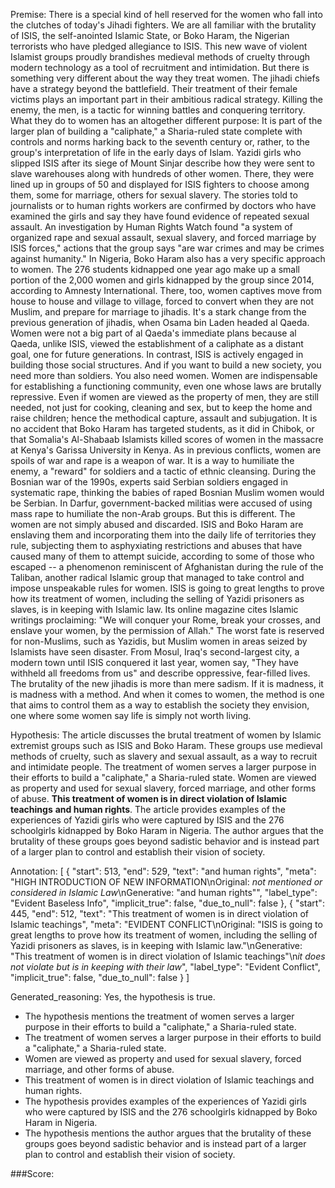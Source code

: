 
Premise:
There is a special kind of hell reserved for the women who fall into the clutches of today's Jihadi fighters. We are all familiar with the brutality of ISIS, the self-anointed Islamic State, or Boko Haram, the Nigerian terrorists who have pledged allegiance to ISIS. This new wave of violent Islamist groups proudly brandishes medieval methods of cruelty through modern technology as a tool of recruitment and intimidation. But there is something very different about the way they treat women. The jihadi chiefs have a strategy beyond the battlefield. Their treatment of their female victims plays an important part in their ambitious radical strategy. Killing the enemy, the men, is a tactic for winning battles and conquering territory. What they do to women has an altogether different purpose: It is part of the larger plan of building a "caliphate," a Sharia-ruled state complete with controls and norms harking back to the seventh century or, rather, to the group's interpretation of life in the early days of Islam. Yazidi girls who slipped ISIS after its siege of Mount Sinjar describe how they were sent to slave warehouses along with hundreds of other women. There, they were lined up in groups of 50 and displayed for ISIS fighters to choose among them, some for marriage, others for sexual slavery. The stories told to journalists or to human rights workers are confirmed by doctors who have examined the girls and say they have found evidence of repeated sexual assault. An investigation by Human Rights Watch found  "a system of organized rape and sexual assault, sexual slavery, and forced marriage by ISIS forces," actions that the group says "are war crimes and may be crimes against humanity." In Nigeria, Boko Haram also has a very specific approach to women. The 276 students kidnapped one year ago make up a small portion of the 2,000 women and girls kidnapped by the group since 2014, according to  Amnesty International. There, too, women captives move from house to house and village to village, forced to convert when they are not Muslim, and prepare for marriage to jihadis. It's a stark change from the previous generation of jihadis, when Osama bin Laden headed al Qaeda. Women were not a big part of al Qaeda's immediate plans because al Qaeda, unlike ISIS, viewed the establishment of a caliphate as a distant goal, one for future generations. In contrast, ISIS is actively engaged in building those social structures. And if you want to build a new society, you need more than soldiers. You also need women. Women are indispensable for establishing a functioning community, even one whose laws are brutally repressive. Even if women are viewed as the property of men, they are still needed, not just for cooking, cleaning and sex, but to keep the home and raise children; hence the methodical capture, assault and subjugation. It is no accident that Boko Haram has targeted students, as it did in Chibok, or that Somalia's Al-Shabaab Islamists killed scores of women in the massacre at Kenya's Garissa University in Kenya. As in previous conflicts, women are spoils of war and rape is a weapon of war. It is a way to humiliate the enemy, a "reward" for soldiers and a tactic of ethnic cleansing. During the Bosnian war of the 1990s, experts said Serbian soldiers engaged in systematic rape, thinking the babies of raped Bosnian Muslim women would be Serbian. In Darfur, government-backed militias were accused of using mass rape to humiliate the non-Arab groups. But this is different. The women are not simply abused and discarded. ISIS and Boko Haram are enslaving them and incorporating them into the daily life of territories they rule, subjecting them to asphyxiating restrictions and abuses that have caused many of them to attempt suicide, according to some of those who escaped -- a phenomenon reminiscent of Afghanistan during the rule of the Taliban, another radical Islamic group that managed to take control and impose unspeakable rules for women. ISIS is going to great lengths to prove how its treatment of women, including the selling of Yazidi prisoners as slaves, is in keeping with Islamic law. Its online magazine cites Islamic writings proclaiming: "We will conquer your Rome, break your crosses, and enslave your women, by the permission of Allah." The worst fate is reserved for non-Muslims, such as Yazidis, but Muslim women in areas seized by Islamists have seen disaster. From Mosul, Iraq's second-largest city, a modern town until ISIS conquered it last year, women say, "They have withheld all freedoms from us" and describe oppressive, fear-filled lives. The brutality of the new jihadis is more than mere sadism. If it is madness, it is madness with a method. And when it comes to women, the method is one that aims to control them as a way to establish the society they envision, one where some women say life is simply not worth living.


Hypothesis:
The article discusses the brutal treatment of women by Islamic extremist groups such as ISIS and Boko Haram. These groups use medieval methods of cruelty, such as slavery and sexual assault, as a way to recruit and intimidate people. The treatment of women serves a larger purpose in their efforts to build a "caliphate," a Sharia-ruled state. Women are viewed as property and used for sexual slavery, forced marriage, and other forms of abuse. **This treatment of women is in direct violation of Islamic teachings** **and human rights**. The article provides examples of the experiences of Yazidi girls who were captured by ISIS and the 276 schoolgirls kidnapped by Boko Haram in Nigeria. The author argues that the brutality of these groups goes beyond sadistic behavior and is instead part of a larger plan to control and establish their vision of society.

Annotation:
[
  {
    "start": 513,
    "end": 529,
    "text": "and human rights",
    "meta": "HIGH INTRODUCTION OF NEW INFORMATION\nOriginal: *not mentioned or considered in Islamic Law*\nGenerative: \"and human rights\"",
    "label_type": "Evident Baseless Info",
    "implicit_true": false,
    "due_to_null": false
  },
  {
    "start": 445,
    "end": 512,
    "text": "This treatment of women is in direct violation of Islamic teachings",
    "meta": "EVIDENT CONFLICT\nOriginal: \"ISIS is going to great lengths to prove how its treatment of women, including the selling of Yazidi prisoners as slaves, is in keeping with Islamic law.\"\nGenerative: \"This treatment of women is in direct violation of Islamic teachings\"\n*it does not violate but is in keeping with their law*",
    "label_type": "Evident Conflict",
    "implicit_true": false,
    "due_to_null": false
  }
]

Generated_reasoning:
Yes, the hypothesis is true. 
- The hypothesis mentions the treatment of women serves a larger purpose in their efforts to build a "caliphate," a Sharia-ruled state. 
- The treatment of women serves a larger purpose in their efforts to build a "caliphate," a Sharia-ruled state. 
- Women are viewed as property and used for sexual slavery, forced marriage, and other forms of abuse. 
- This treatment of women is in direct violation of Islamic teachings and human rights. 
- The hypothesis provides examples of the experiences of Yazidi girls who were captured by ISIS and the 276 schoolgirls kidnapped by Boko Haram in Nigeria. 
- The hypothesis mentions the author argues that the brutality of these groups goes beyond sadistic behavior and is instead part of a larger plan to control and establish their vision of society.

###Score:
